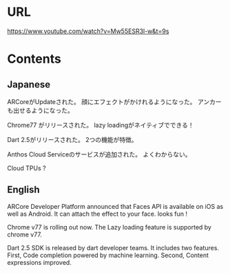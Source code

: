 # URL
https://www.youtube.com/watch?v=Mw55ESR3l-w&t=9s

# Contents
## Japanese
ARCoreがUpdateされた。
顔にエフェクトがかけれるようになった。
アンカーも出せるようになった。

Chrome77 がリリースされた。
lazy loadingがネイティブでできる！

Dart 2.5がリリースされた。
2つの機能が特徴。

Anthos Cloud Serviceのサービスが追加された。
よくわからない。

Cloud TPUs ?

## English
ARCore Developer Platform announced that Faces API is available on iOS as well as Android.
It can attach the effect to your face. looks fun !

Chrome v77 is rolling out now.
The Lazy loading feature is supported by chrome v77.

Dart 2.5 SDK is released by dart developer teams.
It includes two features.
First, Code completion powered by machine learning.
Second, Content expressions improved. 